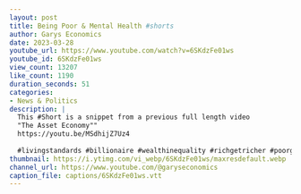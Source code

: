 ```yaml
---
layout: post
title: Being Poor & Mental Health #shorts
author: Garys Economics
date: 2023-03-28
youtube_url: https://www.youtube.com/watch?v=6SKdzFe01ws
youtube_id: 6SKdzFe01ws
view_count: 13207
like_count: 1190
duration_seconds: 51
categories:
- News & Politics
description: |
  This #Short is a snippet from a previous full length video 
  "The Asset Economy"" 
  https://youtu.be/MSdhijZ7Uz4
  
  #livingstandards #billionaire #wealthinequality #richgetricher #poorgetpoorer #assets #enoughisenough #assets #mentalhealth
thumbnail: https://i.ytimg.com/vi_webp/6SKdzFe01ws/maxresdefault.webp
channel_url: https://www.youtube.com/@garyseconomics
caption_file: captions/6SKdzFe01ws.vtt
---
```


